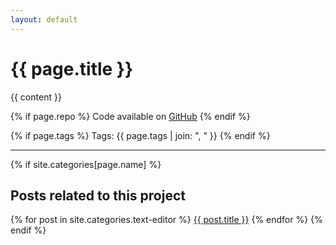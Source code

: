 ```yaml
---
layout: default
---
```


# {{ page.title }}

{{ content }}

{% if page.repo %}
Code available on [GitHub]({{page.repo}})
{% endif %}

{% if page.tags %}
Tags: {{ page.tags | join: ", " }}
{% endif %}

---

{% if site.categories[page.name] %}
## Posts related to this project
{% for post in site.categories.text-editor %}
[{{ post.title }}]({{post.url}})
{% endfor %}
{% endif %}